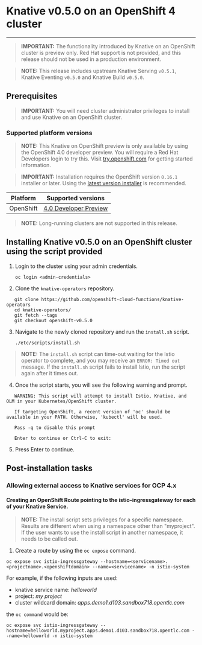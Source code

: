 # Knative v0.5.0 on an OpenShift 4 cluster
------

> **IMPORTANT:** The functionality introduced by Knative on an OpenShift cluster is preview only. Red Hat support is not provided, and this release should not be used in a production environment.

> **NOTE:** This release includes upstream Knative Serving `v0.5.1`, Knative Eventing `v0.5.0` and Knative Build `v0.5.0`.

## Prerequisites

> **IMPORTANT:** You will need cluster administrator privileges to install and use Knative on an OpenShift cluster.

### Supported platform versions

> **NOTE:** This Knative on OpenShift preview is only available by using the OpenShift 4.0 developer preview. You will require a Red Hat Developers login to try this. Visit [try.openshift.com](https://try.openshift.com/) for getting started information.

> **IMPORTANT:** Installation requires the OpenShift version `0.16.1` installer or later. Using the [latest version installer](https://mirror.openshift.com/pub/openshift-v4/clients/ocp/latest/) is recommended.  

| Platform        | Supported versions           |
| ------------- |:-------------:|
| OpenShift      | [4.0 Developer Preview](https://try.openshift.com/)          |

> **NOTE:**  Long-running clusters are not supported in this release.

## Installing Knative v0.5.0 on an OpenShift cluster using the script provided

1. Login to the cluster using your admin credentials.

   `oc login <admin-credentials>`
   
2. Clone the `knative-operators` repository.

```
   git clone https://github.com/openshift-cloud-functions/knative-operators
   cd knative-operators/
   git fetch --tags  
   git checkout openshift-v0.5.0      
```

3. Navigate to the newly cloned repository and run the `install.sh` script.

   `./etc/scripts/install.sh`  

>**NOTE:** The `install.sh` script can time-out waiting for the Istio operator to complete, and you may receive an `ERROR: Timed out` message. If the `install.sh` script fails to install Istio, run the script again after it times out.

4. Once the script starts, you will see the following warning and prompt.

```
   WARNING: This script will attempt to install Istio, Knative, and OLM in your Kubernetes/OpenShift cluster.
    
   If targeting OpenShift, a recent version of 'oc' should be available in your PATH. Otherwise, 'kubectl' will be used.

   Pass -q to disable this prompt
 
   Enter to continue or Ctrl-C to exit:

```

5. Press Enter to continue.


## Post-installation tasks

### Allowing external access to Knative services for OCP 4.x
   
#### Creating an OpenShift Route pointing to the istio-ingressgateway for each of your Knative Service. 

>**NOTE:** The install script sets privileges for a specific namespace. Results are different when using a namespace other than "myproject". If the user wants to use the install script in another namespace, it needs to be called out.

1. Create a route by using the `oc expose` command.

```
oc expose svc istio-ingressgateway --hostname=<servicename>.<projectname>.<openshiftdomain> --name=<servicename> -n istio-system
```

For example, if the following inputs are used:
* knative service name: *helloworld*
* project: *my project*
* cluster wildcard domain: *apps.demo1.d103.sandbox718.opentlc.com*
    
the `oc command` would be:

```
oc expose svc istio-ingressgateway --hostname=helloworld.myproject.apps.demo1.d103.sandbox718.opentlc.com --name=helloworld -n istio-system
```

